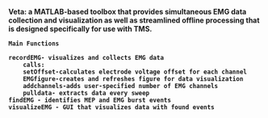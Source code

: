 <b> Veta: a MATLAB-based toolbox that provides simultaneous EMG data collection and visualization as well as streamlined offline processing that is designed specifically for use with TMS.
	
	Main Functions
	
	recordEMG- visualizes and collects EMG data
		calls:
		setOffset-calculates electrode voltage offset for each channel
		EMGfigure-creates and refreshes figure for data visualization
		addchannels-adds user-specified number of EMG channels 
		pulldata- extracts data every sweep
	findEMG - identifies MEP and EMG burst events
	visualizeEMG - GUI that visualizes data with found events
